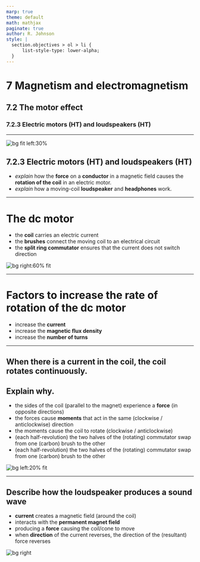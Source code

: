 ```yaml
---
marp: true
theme: default
math: mathjax
paginate: true
author: R. Johnson
style: |
  section.objectives > ol > li {
      list-style-type: lower-alpha;
  }
---
```


# 7 Magnetism and electromagnetism

## 7.2 The motor effect

### 7.2.3 Electric motors (HT) and loudspeakers (HT)

---

<!-- _class: objectives -->

![bg fit left:30%](https://upload.wikimedia.org/wikipedia/commons/0/04/Electric_motor_cycle_2.png)

## 7.2.3 Electric motors (HT) and loudspeakers (HT)

- _explain_ how the **force** on a **conductor** in a magnetic field causes the **rotation of the coil** in an electric motor.
- _explain_ how a moving-coil **loudspeaker** and **headphones** work.

---

# The dc motor

- the **coil** carries an electric current
- the **brushes** connect the moving coil to an electrical circuit
- the **split ring commutator** ensures that the current does not switch direction

![bg right:60% fit](https://cdn.savemyexams.co.uk/cdn-cgi/image/w=1920,f=auto/uploads/2020/05/The-electric-motor.png)

---

# Factors to increase the rate of rotation of the dc motor

- increase the **current**
- increase the **magnetic flux density**
- increase the **number of turns**

---

## When there is a current in the coil, the coil rotates continuously.

## Explain why.

- the sides of the coil (parallel to the magnet) experience a **force** (in opposite directions)
- the forces cause **moments** that act in the same (clockwise / anticlockwise) direction
- the moments cause the coil to rotate (clockwise / anticlockwise)
- (each half-revolution) the two halves of the (rotating) commutator swap from one (carbon) brush to the other
- (each half-revolution) the two halves of the (rotating) commutator swap from one (carbon) brush to the other

![bg left:20% fit](https://cdn.savemyexams.co.uk/cdn-cgi/image/w=1920,f=auto/uploads/2020/05/The-electric-motor.png)

---

## Describe how the loudspeaker produces a sound wave

- **current** creates a magnetic field (around the coil)
- interacts with the **permanent magnet field**
- producing a **force** causing the coil/cone to move
- when **direction** of the current reverses, the direction of the (resultant) force reverses

![bg right](https://cdn.savemyexams.co.uk/cdn-cgi/image/w=1920,f=auto/uploads/2021/07/loudspeaker-cross-section.png)

